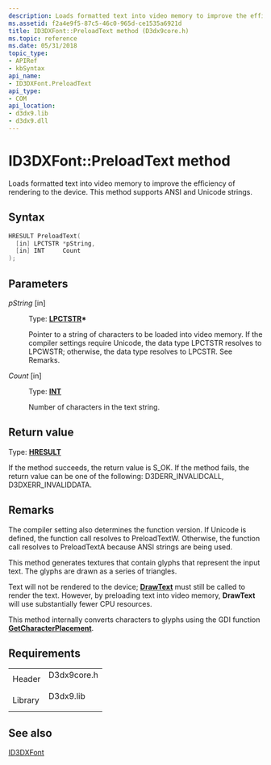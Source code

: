 ```yaml
---
description: Loads formatted text into video memory to improve the efficiency of rendering to the device. This method supports ANSI and Unicode strings.
ms.assetid: f2a4e9f5-87c5-46c0-965d-ce1535a6921d
title: ID3DXFont::PreloadText method (D3dx9core.h)
ms.topic: reference
ms.date: 05/31/2018
topic_type: 
- APIRef
- kbSyntax
api_name: 
- ID3DXFont.PreloadText
api_type: 
- COM
api_location: 
- d3dx9.lib
- d3dx9.dll
---
```


# ID3DXFont::PreloadText method

Loads formatted text into video memory to improve the efficiency of rendering to the device. This method supports ANSI and Unicode strings.

## Syntax


```C++
HRESULT PreloadText(
  [in] LPCTSTR *pString,
  [in] INT     Count
);
```



## Parameters

<dl> <dt>

*pString* \[in\]
</dt> <dd>

Type: **[**LPCTSTR**](../winprog/windows-data-types.md)\***

Pointer to a string of characters to be loaded into video memory. If the compiler settings require Unicode, the data type LPCTSTR resolves to LPCWSTR; otherwise, the data type resolves to LPCSTR. See Remarks.

</dd> <dt>

*Count* \[in\]
</dt> <dd>

Type: **[**INT**](../winprog/windows-data-types.md)**

Number of characters in the text string.

</dd> </dl>

## Return value

Type: **[**HRESULT**](https://msdn.microsoft.com/library/Bb401631(v=MSDN.10).aspx)**

If the method succeeds, the return value is S\_OK. If the method fails, the return value can be one of the following: D3DERR\_INVALIDCALL, D3DXERR\_INVALIDDATA.

## Remarks

The compiler setting also determines the function version. If Unicode is defined, the function call resolves to PreloadTextW. Otherwise, the function call resolves to PreloadTextA because ANSI strings are being used.

This method generates textures that contain glyphs that represent the input text. The glyphs are drawn as a series of triangles.

Text will not be rendered to the device; [**DrawText**](id3dxfont--drawtext.md) must still be called to render the text. However, by preloading text into video memory, **DrawText** will use substantially fewer CPU resources.

This method internally converts characters to glyphs using the GDI function [**GetCharacterPlacement**](/windows/win32/api/wingdi/nf-wingdi-getcharacterplacementa).

## Requirements



|                    |                                                                                        |
|--------------------|----------------------------------------------------------------------------------------|
| Header<br/>  | <dl> <dt>D3dx9core.h</dt> </dl> |
| Library<br/> | <dl> <dt>D3dx9.lib</dt> </dl>   |



## See also

<dl> <dt>

[ID3DXFont](id3dxfont.md)
</dt> </dl>

 

 
